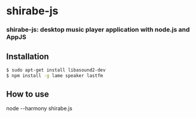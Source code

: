 shirabe-js
=========
### shirabe-js: desktop music player application with node.js and AppJS

Installation
------------

``` bash
$ sudo apt-get install libasound2-dev
$ npm install -g lame speaker lastfm
```

How to use
-------

node --harmony shirabe.js <YOUR API KEY>

